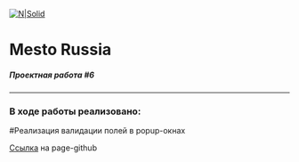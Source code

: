 [![N|Solid](https://avatars.mds.yandex.net/get-lpc/1520633/735c38f1-434d-4190-a65d-76bfd16bd2c0/width_360_q70)](https://praktikum.yandex.ru)
# Mesto Russia
##### Проектная работа #6
_____
### В ходе работы реализовано:

#Реализация валидации полей в popup-окнах

[Ссылка](https://operatorpro.github.io/mesto) на page-github
